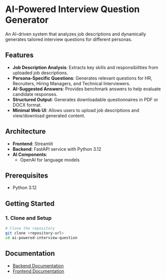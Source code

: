 ﻿# AI-Powered Interview Question Generator

An AI-driven system that analyzes job descriptions and dynamically generates tailored interview questions for different personas.

## Features

- **Job Description Analysis**: Extracts key skills and responsibilities from uploaded job descriptions.
- **Persona-Specific Questions**: Generates relevant questions for HR, Recruiters, Hiring Managers, and Technical Interviewers.
- **AI-Suggested Answers**: Provides benchmark answers to help evaluate candidate responses.
- **Structured Output**: Generates downloadable questionnaires in PDF or DOCX format.
- **Minimal Web UI**: Allows users to upload job descriptions and view/download generated content.

## Architecture

- **Frontend**: Streamlit
- **Backend**: FastAPI service with Python 3.12
- **AI Components**:
  - OpenAI for language models

## Prerequisites

- Python 3.12

## Getting Started

### 1. Clone and Setup

```bash
# Clone the repository
git clone <repository-url>
cd ai-powered-interview-question


```

## Documentation

- [Backend Documentation](./backend/README.md)
- [Frontend Documentation](./frontend/README.md)
